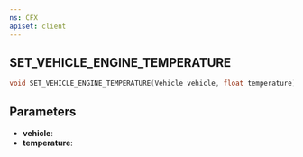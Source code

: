 ```yaml
---
ns: CFX
apiset: client
---
```

## SET_VEHICLE_ENGINE_TEMPERATURE

```c
void SET_VEHICLE_ENGINE_TEMPERATURE(Vehicle vehicle, float temperature);
```


## Parameters
* **vehicle**: 
* **temperature**: 


